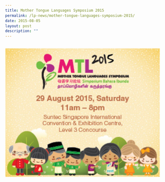 ```yaml
---
title: Mother Tongue Languages Symposium 2015
permalink: /lp-news/mother-tongue-languages-symposium-2015/
date: 2015-08-05
layout: post
description: ""
---
```


<br>
<img src="/images/MTLS_E-Banner_03.jpg" 
         style="width:600px"
	/>
<br>

